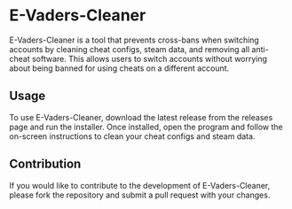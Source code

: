# E-Vaders-Cleaner
E-Vaders-Cleaner is a tool that prevents cross-bans when switching accounts by cleaning cheat configs, steam data, and removing all anti-cheat software. This allows users to switch accounts without worrying about being banned for using cheats on a different account.

## Usage
To use E-Vaders-Cleaner, download the latest release from the releases page and run the installer. Once installed, open the program and follow the on-screen instructions to clean your cheat configs and steam data.

## Contribution
If you would like to contribute to the development of E-Vaders-Cleaner, please fork the repository and submit a pull request with your changes.
